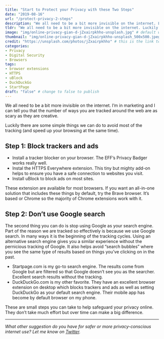 ```yaml
---
title: "Start to Protect your Privacy with these Two Steps"
date: "2019-08-16"
url: "/protect-privacy-2-steps"
description: "We all need to be a bit more invisible on the internet. Luckily there are some simple things we can do to avoid most of the tracking out there. Here are two steps you can take."
tldr: "We all need to be a bit more invisible on the internet. Luckily there are some simple things we can do to avoid most of the tracking out there. Here are two steps you can take."
image: "img/online-privacy-gian-d-jZxairpkhho-unsplash.jpg" # default width is 1280, path starts with "img/whatever.ext"
thumbnail: "img/online-privacy-gian-d-jZxairpkhho-unsplash_500x500.jpeg" # default size should be 500x500, path starts with "img/whatever.ext"
credit: "https://unsplash.com/photos/jZxairpkhho" # this is the link to the page the image came from 
categories:
- Privacy
- Digital Security
- Browsers
tags: 
- browser extensions
- HTTPS
- uBlock
- DuckDuckGo
- StartPage
draft: "false" # change to false to publish
---
```


We all need to be a bit more invisible on the internet. I’m in marketing and I can tell you that the number of ways you are tracked around the web are as scary as they are creative.

Luckily there are some simple things we can do to avoid most of the tracking (and speed up your browsing at the same time).

## Step 1: Block trackers and ads
- Install a tracker blocker on your browser. The EFF’s Privacy Badger works really well.
- Instal the HTTPS Everywhere extension. This tiny but mighty add-on helps to ensure you have a safe connection to websites you visit.
- Install uBlock to block ads on most sites.

These extension are available for most browsers. If you want an all-in-one solution that includes these things by default, try the Brave browser. It’s based or Chrome so the majority of Chrome extensions work with it.

## Step 2: Don’t use Google search
The second thing you can do is stop using Google as your search engine. Part of the reason we are tracked so effectively is because we use Google search. In many ways it is the beginning of the tracking cycles. Using an alternative search engine gives you a similar experience without the pernicious tracking of Google. It also helps avoid “search bubbles” where you see the same type of results based on things you’ve clicking on in the past.

- Startpage.com is my go-to search engine. The results come from Google but are filtered so that Google doesn’t see you as the searcher. Excellent search results without the tracking.
- DuckDuckGo.com is my other favorite. They have an excellent browser extension on desktop which blocks trackers and ads as well as setting DuckDuckGo as your default search engine. Their mobile app has become by default browser on my phone.

These are small steps you can take to help safeguard your privacy online. They don’t take much effort but over time can make a big difference.

---

*What other suggestion do you have for safer or more privacy-conscious internet use? Let me know on [Twitter](https://twitter.com/adamtervort/).*